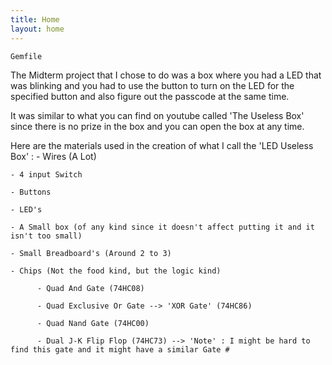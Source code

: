 ```yaml
---
title: Home
layout: home
---
```


`Gemfile`

The Midterm project that I chose to do was a box where you had a LED that was blinking and you had to use the button to turn on the LED for the specified button and also figure out the passcode at the same time.


It was similar to what you can find on youtube called 'The Useless Box' since there is no prize in the box and you can open the box at any time.


Here are the materials used in the creation of what I call the 'LED Useless Box' :
    - Wires (A Lot)
    
    - 4 input Switch
    
    - Buttons
    
    - LED's
    
    - A Small box (of any kind since it doesn't affect putting it and it isn't too small)
    
    - Small Breadboard's (Around 2 to 3)
    
    - Chips (Not the food kind, but the logic kind)
          
          - Quad And Gate (74HC08)
          
          - Quad Exclusive Or Gate --> 'XOR Gate' (74HC86)
          
          - Quad Nand Gate (74HC00)
          
          - Dual J-K Flip Flop (74HC73) --> 'Note' : I might be hard to find this gate and it might have a similar Gate #



